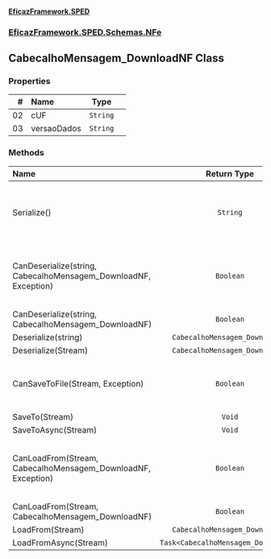 #### [EficazFramework.SPED](EficazFrameworkSPED.md 'EficazFramework SPED')
### [EficazFramework.SPED.Schemas.NFe](EficazFramework.SPED.Schemas.NFe.md 'EficazFramework.SPED.Schemas.NFe')

## CabecalhoMensagem_DownloadNF Class
### Properties

| # | Name | Type | |
| ---: | :--- | :---: | :--- |
| 02 | cUF | `String` |  |
| 03 | versaoDados | `String` |  |
### Methods

| Name | Return Type | |
| :--- | :---: | :--- |
| Serialize() | `String` | Serializes current TNfeProc object into an XML document |
| CanDeserialize(string, CabecalhoMensagem_DownloadNF, Exception) | `Boolean` | Deserializes workflow markup into an TNfeProc object |
| CanDeserialize(string, CabecalhoMensagem_DownloadNF) | `Boolean` |  |
| Deserialize(string) | `CabecalhoMensagem_DownloadNF` |  |
| Deserialize(Stream) | `CabecalhoMensagem_DownloadNF` |  |
| CanSaveToFile(Stream, Exception) | `Boolean` | Serializes current TNfeProc object into file |
| SaveTo(Stream) | `Void` |  |
| SaveToAsync(Stream) | `Void` |  |
| CanLoadFrom(Stream, CabecalhoMensagem_DownloadNF, Exception) | `Boolean` | Deserializes xml markup from file into an TNfeProc object |
| CanLoadFrom(Stream, CabecalhoMensagem_DownloadNF) | `Boolean` |  |
| LoadFrom(Stream) | `CabecalhoMensagem_DownloadNF` |  |
| LoadFromAsync(Stream) | `Task<CabecalhoMensagem_DownloadNF>` |  |
